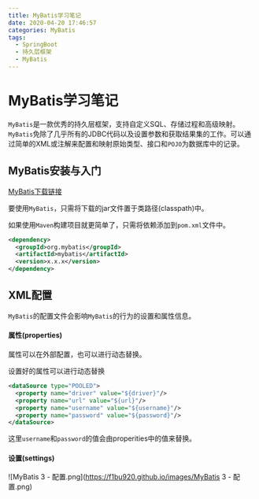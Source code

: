```yaml
---
title: MyBatis学习笔记
date: 2020-04-20 17:46:57
categories: MyBatis
tags:
  - SpringBoot
  - 持久层框架
  - MyBatis
---
```


# MyBatis学习笔记

`MyBatis`是一款优秀的持久层框架，支持自定义SQL、存储过程和高级映射。`MyBatis`免除了几乎所有的JDBC代码以及设置参数和获取结果集的工作。可以通过简单的XML或注解来配置和映射原始类型、接口和`POJO`为数据库中的记录。

## MyBatis安装与入门

[MyBatis下载链接](https://github.com/mybatis/mybatis-3/releases)

要使用`MyBatis`，只需将下载的jar文件置于类路径(classpath)中。

如果使用`Maven`构建项目就更简单了，只需将依赖添加到`pom.xml`文件中。

```xml
<dependency>
  <groupId>org.mybatis</groupId>
  <artifactId>mybatis</artifactId>
  <version>x.x.x</version>
</dependency>
```

<!--more-->

## XML配置

`MyBatis`的配置文件会影响`MyBatis`的行为的设置和属性信息。

#### 属性(properties)

属性可以在外部配置，也可以进行动态替换。

设置好的属性可以进行动态替换

```xml
<dataSource type="POOLED">
  <property name="driver" value="${driver}"/>
  <property name="url" value="${url}"/>
  <property name="username" value="${username}"/>
  <property name="password" value="${password}"/>
</dataSource>
```

这里`username`和`password`的值会由properities中的值来替换。

#### 设置(settings)

![MyBatis 3 - 配置.png](https://f1bu920.github.io/images/MyBatis 3 - 配置.png)

